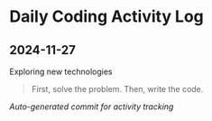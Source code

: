 # Daily Coding Activity Log

## 2024-11-27

Exploring new technologies

> First, solve the problem. Then, write the code.

*Auto-generated commit for activity tracking*
